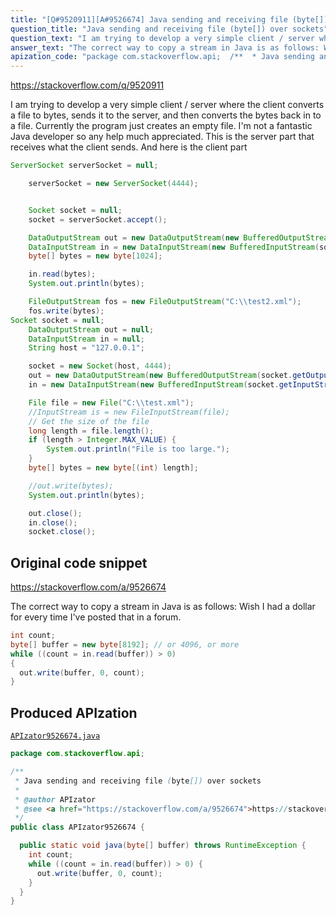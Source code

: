 ```yaml
---
title: "[Q#9520911][A#9526674] Java sending and receiving file (byte[]) over sockets"
question_title: "Java sending and receiving file (byte[]) over sockets"
question_text: "I am trying to develop a very simple client / server where the client converts a file to bytes, sends it to the server, and then converts the bytes back in to a file. Currently the program just creates an empty file. I'm not a fantastic Java developer so any help much appreciated. This is the server part that receives what the client sends. And here is the client part"
answer_text: "The correct way to copy a stream in Java is as follows: Wish I had a dollar for every time I've posted that in a forum."
apization_code: "package com.stackoverflow.api;  /**  * Java sending and receiving file (byte[]) over sockets  *  * @author APIzator  * @see <a href=\"https://stackoverflow.com/a/9526674\">https://stackoverflow.com/a/9526674</a>  */ public class APIzator9526674 {    public static void java(byte[] buffer) throws RuntimeException {     int count;     while ((count = in.read(buffer)) > 0) {       out.write(buffer, 0, count);     }   } }"
---
```


https://stackoverflow.com/q/9520911

I am trying to develop a very simple client / server where the client converts a file to bytes, sends it to the server, and then converts the bytes back in to a file.
Currently the program just creates an empty file. I&#x27;m not a fantastic Java developer so any help much appreciated.
This is the server part that receives what the client sends.
And here is the client part


```java
ServerSocket serverSocket = null;

    serverSocket = new ServerSocket(4444);


    Socket socket = null;
    socket = serverSocket.accept();

    DataOutputStream out = new DataOutputStream(new BufferedOutputStream(socket.getOutputStream()));
    DataInputStream in = new DataInputStream(new BufferedInputStream(socket.getInputStream()));
    byte[] bytes = new byte[1024];

    in.read(bytes);
    System.out.println(bytes);

    FileOutputStream fos = new FileOutputStream("C:\\test2.xml");
    fos.write(bytes);
Socket socket = null;
    DataOutputStream out = null;
    DataInputStream in = null;
    String host = "127.0.0.1";     

    socket = new Socket(host, 4444);
    out = new DataOutputStream(new BufferedOutputStream(socket.getOutputStream()));
    in = new DataInputStream(new BufferedInputStream(socket.getInputStream()));

    File file = new File("C:\\test.xml");
    //InputStream is = new FileInputStream(file);
    // Get the size of the file
    long length = file.length();
    if (length > Integer.MAX_VALUE) {
        System.out.println("File is too large.");
    }
    byte[] bytes = new byte[(int) length];

    //out.write(bytes);
    System.out.println(bytes);

    out.close();
    in.close();
    socket.close();
```


## Original code snippet

https://stackoverflow.com/a/9526674

The correct way to copy a stream in Java is as follows:
Wish I had a dollar for every time I&#x27;ve posted that in a forum.

```java
int count;
byte[] buffer = new byte[8192]; // or 4096, or more
while ((count = in.read(buffer)) > 0)
{
  out.write(buffer, 0, count);
}
```

## Produced APIzation

[`APIzator9526674.java`](https://github.com/pasqualesalza/apization-temp-data/raw/master/apizations/java/APIzator9526674.java)

```java
package com.stackoverflow.api;

/**
 * Java sending and receiving file (byte[]) over sockets
 *
 * @author APIzator
 * @see <a href="https://stackoverflow.com/a/9526674">https://stackoverflow.com/a/9526674</a>
 */
public class APIzator9526674 {

  public static void java(byte[] buffer) throws RuntimeException {
    int count;
    while ((count = in.read(buffer)) > 0) {
      out.write(buffer, 0, count);
    }
  }
}

```